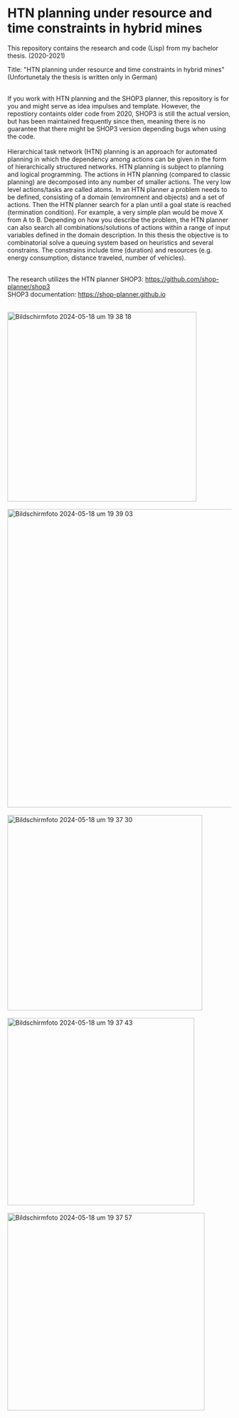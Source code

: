 # HTN planning under resource and time constraints in hybrid mines

This repository contains the research and code (Lisp) from my bachelor thesis. (2020-2021)

Title: "HTN planning under resource and time constraints in hybrid mines" <br />
(Unfortunetaly the thesis is written only in German)<br /><br />

If you work with HTN planning and the SHOP3 planner, this repository is for you and might serve as idea impulses and template. However, the repostiory containts older code from 2020, SHOP3 is still the actual version, but has been maintained frequently since then, meaning there is no guarantee that there might be SHOP3 version depending bugs when using the code.<br /><br />
Hierarchical task network (HTN) planning is an approach for automated planning in which the dependency among actions can be given in the form of hierarchically structured networks. HTN planning is subject to planning and logical programming. The actions in HTN planning (compared to classic planning) are decomposed into any number of smaller actions. The very low level actions/tasks are called atoms. In an HTN planner a problem needs to be defined, consisting of a domain (enviromnent and objects) and a set of actions. Then the HTN planner search for a plan until a goal state is reached (termination condition). For example, a very simple plan would be move X from A to B. Depending on how you describe the problem, the HTN planner can also search all combinations/solutions of actions within a range of input variables defined in the domain description. In this thesis the objective is to combinatorial solve a queuing system based on heuristics and several constrains. The constrains include time (duration) and resources (e.g. energy consumption, distance traveled, number of vehicles).<br /><br />

The research utilizes the HTN planner SHOP3: https://github.com/shop-planner/shop3 <br />
SHOP3 documentation: https://shop-planner.github.io <br /><br />

<img width="425" alt="Bildschirmfoto 2024-05-18 um 19 38 18" src="https://github.com/KIlian42/HTN-planning-under-resource-and-time-constraints-in-hybrid-mines/assets/57774167/9da0a98d-30df-4319-bfa5-2631e1f0becc">
<br /><br />
<img width="669" alt="Bildschirmfoto 2024-05-18 um 19 39 03" src="https://github.com/KIlian42/HTN-planning-under-resource-and-time-constraints-in-hybrid-mines/assets/57774167/4e0a8ccd-39a1-461c-83c6-045057a24987">
<br /><br />
<img width="438" alt="Bildschirmfoto 2024-05-18 um 19 37 30" src="https://github.com/KIlian42/HTN-planning-under-resource-and-time-constraints-in-hybrid-mines/assets/57774167/5dbd5815-be0a-4ebd-87a9-60fc14595923">
<br /><br />
<img width="420" alt="Bildschirmfoto 2024-05-18 um 19 37 43" src="https://github.com/KIlian42/HTN-planning-under-resource-and-time-constraints-in-hybrid-mines/assets/57774167/b651d9cc-6d64-433f-ae77-93d8d685b041">
<br /><br />
<img width="443" alt="Bildschirmfoto 2024-05-18 um 19 37 57" src="https://github.com/KIlian42/HTN-planning-under-resource-and-time-constraints-in-hybrid-mines/assets/57774167/16f987af-5d3c-4815-87b9-862441788c0c">
